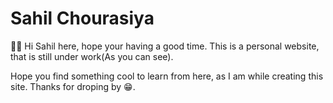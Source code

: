 # Sahil Chourasiya

👋🏻 Hi Sahil here, hope your having a good time.
This is a personal website, that is still under work(As you can see).

Hope you find something cool to learn from here, as I am while creating this site.
Thanks for droping by 😁.
